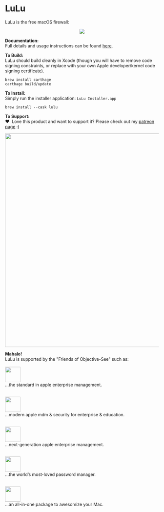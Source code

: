 # LuLu

LuLu is the free macOS firewall:
<p align="center"><img src="https://objective-see.com/images/LL/lulu.png"></p>

**Documentation:** \
Full details and usage instructions can be found [here](https://objective-see.com/products/lulu.html). 

**To Build:** \
LuLu should build cleanly in Xcode (though you will have to remove code signing constraints, or replace with your own Apple developer/kernel code signing certificate).

    brew install carthage
    carthage build/update

**To Install:** \
Simply run the installer application: `LuLu Installer.app`

    brew install --cask lulu

**To Support:** \
&#x2764;&nbsp; Love this product and want to support it? Please check out my [patreon page](https://www.patreon.com/objective_see) :)

<p align="center">
<a class="inlineLink" href="https://www.patreon.com/objective_see">
		<img src="https://objective-see.com/patreon/images/patreon.jpg" width="700" style="display:block; margin:auto;"/>
</a>
</p>    

**Mahalo!** \
LuLu is supported by the "Friends of Objective-See" such as:
\
\
<a href="https://www.jamf.com/?utm_source=objective-see&utm_medium=sponsored-link&utm_campaign=next-gen-security&utm_content=2021-02-05_protect">
  <img src="https://objective-see.com/images/friends/jamf.png" height="50px" />
</a>
\
...the standard in apple enterprise management.

\
<a href="http://mosyle.com/">
  <img src="https://objective-see.com/images/friends/mosyle.png" height="50px" />
</a>
\
...modern apple mdm & security for enterprise &amp; education.

\
<a href="http://kandji.io/">
  <img src="https://objective-see.com/images/friends/kandji.png" height="50px" />
</a>
\
...next-generation apple enterprise management.

\
<a href="https://1password.com/?utm_medium=parnter&utm_source=Objective-See&utm_campaign=gp&utm_content=sponsorship">
    <img src="https://objective-see.com/images/friends/1Password.png" height="50px" />
</a>
\
...the world’s most-loved password manager.

\
<a href="https://macpaw.com/cleanmymac">
  <img src="https://objective-see.com/images/friends/cleanmymac.png" height="50px" />
</a>
\
...an all-in-one package to awesomize your Mac.
